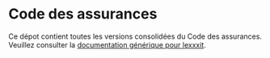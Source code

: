 # Code des assurances

Ce dépot contient toutes les versions consolidées du Code des assurances. Veuillez consulter la [documentation générique pour lexxxit](https://github.com/lexxxit/documentation).
